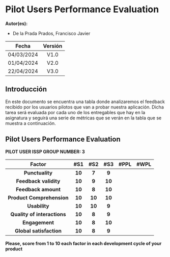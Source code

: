 ﻿# Pilot Users Performance Evaluation

**Autor(es):**
- De la Prada Prados, Francisco Javier

|**Fecha** |**Versión** |
| :-: | :-: |
|04/03/2024|V1.0|
|01/04/2024|V2.0|
|22/04/2024|V3.0|


## Introducción

En este documento se encuentra una tabla donde analizaremos el feedback recibido por los usuarios pilotos que van a probar nuestra aplicación. Dicha tarea será evaluada por cada uno de los entregables que hay en la asignatura y seguirá una serie de métricas que se verán en la tabla que se muestra a continuación.

## Pilot Users Performance Evaluation

**PILOT USER ISSP GROUP NUMBER: 3**

|**Factor**|**#S1**|**#S2**|**#S3**|**#PPL**|**#WPL**|
| :-: | :-: | :-: | :-: | :-: | :-: |
|**Punctuality**|**10**|**7**|**9**|||
|**Feedback validity**|**10**|**9**|**10**|||
|**Feedback amount**|**10**|**8**|**10**|||
|**Product Comprehension**|**10**|**10**|**10**|||
|**Usability**|**10**|**10**|**9**|||
|**Quality of interactions**|**10**|**8**|**9**|||
|**Engagement**|**10**|**8**|**10**|||
|**Global satisfaction**|**10**|**8**|**9**|||

**Please, score from 1 to 10 each factor in each development cycle of your product**




